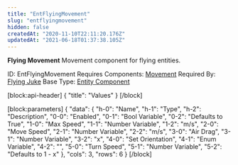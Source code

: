 ```yaml
---
title: "EntFlyingMovement"
slug: "entflyingmovement"
hidden: false
createdAt: "2020-11-10T22:11:20.176Z"
updatedAt: "2021-06-18T01:37:38.105Z"
---
```

**Flying Movement**
Movement component for flying entities.

ID: EntFlyingMovement
Requires Components: [Movement](doc:entmovement)
Required By: [Flying Juke](doc:entflyingjuke)
Base Type: [Entity Component](doc:componententity)

[block:api-header]
{
  "title": "Values"
}
[/block]

[block:parameters]
{
  "data": {
    "h-0": "Name",
    "h-1": "Type",
    "h-2": "Description",
    "0-0": "Enabled",
    "0-1": "Bool Variable",
    "0-2": "Defaults to True",
    "1-0": "Max Speed",
    "1-1": "Number Variable",
    "1-2": "m/s",
    "2-0": "Move Speed",
    "2-1": "Number Variable",
    "2-2": "m/s",
    "3-0": "Air Drag",
    "3-1": "Number Variable",
    "3-2": "x",
    "4-0": "Set Orientation",
    "4-1": "Enum Variable<Movement Set Orientation>",
    "4-2": "",
    "5-0": "Turn Speed",
    "5-1": "Number Variable",
    "5-2": "Defaults to 1 - x"
  },
  "cols": 3,
  "rows": 6
}
[/block]